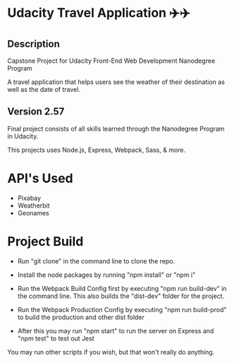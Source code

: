 # Udacity Travel Application ✈️✈️ #
## Description ##

Capstone Project for Udacity Front-End Web Development Nanodegree Program

A travel application that helps users see the weather of their destination as well as the date of travel.


## Version 2.57 ##

Final project consists of all skills learned through the Nanodegree Program in Udacity.

This projects uses Node.js, Express, Webpack, Sass, & more. 

# API's Used

* Pixabay
* Weatherbit
* Geonames

# Project Build

* Run "git clone" in the command line to clone the repo.

* Install the node packages by running "npm install" or "npm i"

* Run the Webpack Build Config first by executing "npm run build-dev" in the command line. This also builds the "dist-dev" folder for the project.

* Run the Webpack Production Config by executing "npm run build-prod" to build the production and other dist folder

* After this you may run "npm start" to run the server on Express and "npm test" to test out Jest

You may run other scripts if you wish, but that won't really do anything.

